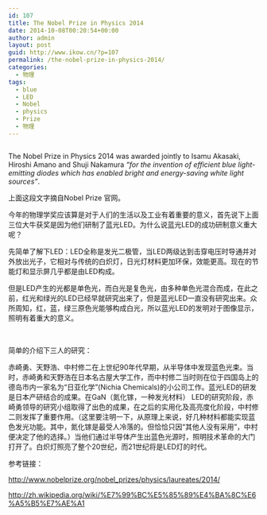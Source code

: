 ```yaml
---
id: 107
title: The Nobel Prize in Physics 2014
date: 2014-10-08T00:20:54+00:00
author: admin
layout: post
guid: http://www.ikow.cn/?p=107
permalink: /the-nobel-prize-in-physics-2014/
categories:
  - 物理
tags:
  - blue
  - LED
  - Nobel
  - physics
  - Prize
  - 物理
---
```

<img src="http://kowapp.u.qiniudn.com/2014physicsnobelprize.png" alt="" border="0" />

The Nobel Prize in Physics 2014 was awarded jointly to Isamu Akasaki, Hiroshi Amano and Shuji Nakamura _&#8220;for the invention of efficient blue light-emitting diodes which has enabled bright and energy-saving white light sources&#8221;_.

上面这段文字摘自Nobel Prize 官网。

今年的物理学奖应该算是对于人们的生活以及工业有着重要的意义，首先说下上面三位大牛获奖是因为他们研制了蓝光LED。为什么说蓝光LED的成功研制意义重大呢？

先简单了解下LED：LED全称是发光二极管，当LED两级达到击穿电压时导通并对外放出光子，它相对与传统的白炽灯，日光灯材料更加环保，效能更高。现在的节能灯和显示屏几乎都是由LED构成。

但是LED产生的光都是单色光，而白光是复色光，由多种单色光混合而成，在此之前，红光和绿光的LED已经早就研究出来了，但是蓝光LED一直没有研究出来。众所周知，红，蓝，绿三原色光能够构成白光，所以蓝光LED的发明对于图像显示，照明有着重大的意义。

&nbsp;

简单的介绍下三人的研究：

赤崎勇、天野浩、中村修二在上世纪90年代早期，从半导体中发现蓝色光束。当时，赤崎勇和天野浩在日本名古屋大学工作，而中村修二当时则在位于四国岛上的德岛市内一家名为“日亚化学”(Nichia Chemicals)的小公司工作。蓝光LED的研发是日本产研结合的成果。在GaN（氮化镓，一种发光材料） LED的研究阶段，赤崎勇领导的研究小组取得了出色的成果，在之后的实用化及高亮度化阶段，中村修二则发挥了重要作用。（这里要注明一下，从原理上来说，好几种材料都能实现蓝色发光功能。其中，氮化镓是最受人冷落的。但恰恰只因“其他人没有采用”，中村便决定了他的选择。）当他们通过半导体产生出蓝色光源时，照明技术革命的大门打开了。白炽灯照亮了整个20世纪，而21世纪将是LED灯的时代。

参考链接：

<a href="http://www.nobelprize.org/nobel_prizes/physics/laureates/2014/" target="_blank">http://www.nobelprize.org/nobel_prizes/physics/laureates/2014/</a>

<a href="http://zh.wikipedia.org/wiki/%E7%99%BC%E5%85%89%E4%BA%8C%E6%A5%B5%E7%AE%A1" target="_blank">http://zh.wikipedia.org/wiki/%E7%99%BC%E5%85%89%E4%BA%8C%E6%A5%B5%E7%AE%A1</a>

&nbsp;